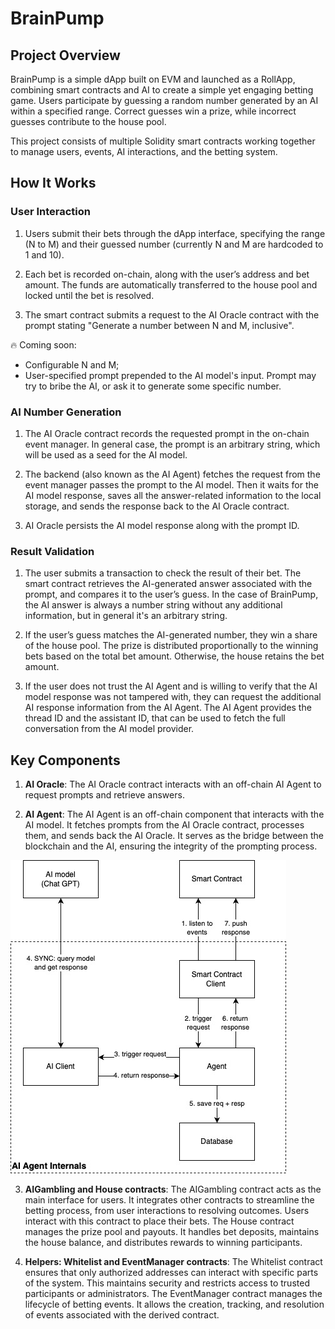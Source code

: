 # BrainPump

## Project Overview

BrainPump is a simple dApp built on EVM and launched as a RollApp, combining smart contracts and AI to create a simple yet engaging betting game. Users participate by guessing a random number generated by an AI within a specified range. Correct guesses win a prize, while incorrect guesses contribute to the house pool.

This project consists of multiple Solidity smart contracts working together to manage users, events, AI interactions, and the betting system.

## How It Works

### User Interaction

1. Users submit their bets through the dApp interface, specifying the range (N to M) and their guessed number (currently N and M are hardcoded to 1 and 10).

2. Each bet is recorded on-chain, along with the user’s address and bet amount. The funds are automatically transferred to the house pool and locked until the bet is resolved.

3. The smart contract submits a request to the AI Oracle contract with the prompt stating "Generate a number between N and M, inclusive".

🔥 Coming soon:
* Configurable N and M;
* User-specified prompt prepended to the AI model's input. Prompt may try to bribe the AI, or ask it to generate some specific number.

### AI Number Generation

1. The AI Oracle contract records the requested prompt in the on-chain event manager. In general case, the prompt is an arbitrary string, which will be used as a seed for the AI model.

2. The backend (also known as the AI Agent) fetches the request from the event manager passes the prompt to the AI model. Then it waits for the AI model response, saves all the answer-related information to the local storage, and sends the response back to the AI Oracle contract.

3. AI Oracle persists the AI model response along with the prompt ID.

### Result Validation

1. The user submits a transaction to check the result of their bet. The smart contract retrieves the AI-generated answer associated with the prompt, and compares it to the user’s guess. In the case of BrainPump, the AI answer is always a number string without any additional information, but in general it's an arbitrary string.

2. If the user’s guess matches the AI-generated number, they win a share of the house pool. The prize is distributed proportionally to the winning bets based on the total bet amount. Otherwise, the house retains the bet amount.

3. If the user does not trust the AI Agent and is willing to verify that the AI model response was not tampered with, they can request the additional AI response information from the AI Agent. The AI Agent provides the thread ID and the assistant ID, that can be used to fetch the full conversation from the AI model provider.

## Key Components
1. **AI Oracle**: The AI Oracle contract interacts with an off-chain AI Agent to request prompts and retrieve answers.

2. **AI Agent**: The AI Agent is an off-chain component that interacts with the AI model. It fetches prompts from the AI Oracle contract, processes them, and sends back the AI Oracle. It serves as the bridge between the blockchain and the AI, ensuring the integrity of the prompting process.

![agent](docs/ai_agent.jpg)

3. **AIGambling and House contracts**: The AIGambling contract acts as the main interface for users. It integrates other contracts to streamline the betting process, from user interactions to resolving outcomes. Users interact with this contract to place their bets. The House contract manages the prize pool and payouts. It handles bet deposits, maintains the house balance, and distributes rewards to winning participants.

4. **Helpers: Whitelist and EventManager contracts**: The Whitelist contract ensures that only authorized addresses can interact with specific parts of the system. This maintains security and restricts access to trusted participants or administrators. The EventManager contract manages the lifecycle of betting events. It allows the creation, tracking, and resolution of events associated with the derived contract. 